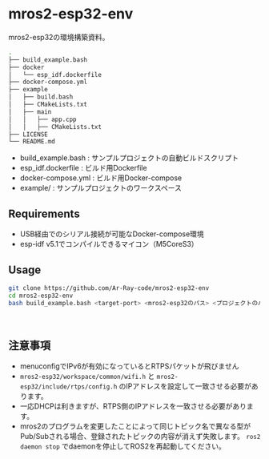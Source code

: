 # mros2-esp32-env
mros2-esp32の環境構築資料。

```bash
.
├── build_example.bash
├── docker
│   └── esp_idf.dockerfile
├── docker-compose.yml
├── example
│   ├── build.bash
│   ├── CMakeLists.txt
│   ├── main
│   │   ├── app.cpp
│   │   ├── CMakeLists.txt
├── LICENSE
└── README.md
```

- build_example.bash : サンプルプロジェクトの自動ビルドスクリプト
- esp_idf.dockerfile : ビルド用Dockerfile
- docker-compose.yml : ビルド用Docker-compose
- example/ : サンプルプロジェクトのワークスペース

## Requirements

- USB経由でのシリアル接続が可能なDocker-compose環境
- esp-idf v5.1でコンパイルできるマイコン（M5CoreS3）

## Usage

```bash
git clone https://github.com/Ar-Ray-code/mros2-esp32-env
cd mros2-esp32-env
bash build_example.bash <target-port> <mros2-esp32のパス> <プロジェクトのパス>
```

<br>


## 注意事項

- menuconfigでIPv6が有効になっているとRTPSパケットが飛びません
- `mros2-esp32/workspace/common/wifi.h` と `mros2-esp32/include/rtps/config.h` のIPアドレスを設定して一致させる必要があります。
- 一応DHCPは利きますが、RTPS側のIPアドレスを一致させる必要があります。
- mros2のプログラムを変更したことによって同じトピック名で異なる型がPub/Subされる場合、登録されたトピックの内容が消えず失敗します。 `ros2 daemon stop` でdaemonを停止してROS2を再起動してください。
